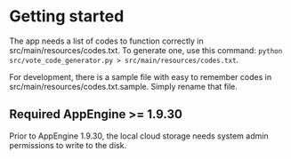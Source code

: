 # Getting started
The app needs a list of codes to function correctly in src/main/resources/codes.txt.
To generate one, use this command: `python src/vote_code_generator.py > src/main/resources/codes.txt`.

For development, there is a sample file with easy to remember codes in src/main/resources/codes.txt.sample.
Simply rename that file.

## Required AppEngine >= 1.9.30
Prior to AppEngine 1.9.30, the local cloud storage needs system admin permissions to write to the disk.
